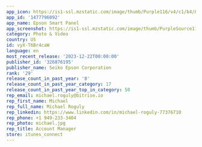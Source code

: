 ```yaml
---
app_icon: https://is1-ssl.mzstatic.com/image/thumb/Purple116/v4/c1/b4/8b/c1b48b66-fcd6-4dbb-699c-cf8d7a690195/AppIcon-1x_U007emarketing-0-4-0-85-220.png/1024x1024bb.png
app_id: '1477796092'
app_name: Epson Smart Panel
app_screenshot: https://is1-ssl.mzstatic.com/image/thumb/PurpleSource116/v4/75/d6/51/75d6511e-2c7d-0442-71fb-379aba88cc20/4051d873-46fc-4c46-8e0d-49144c11de65_0_APP_IPHONE_65_0.png/1242x2688bb.png
category: Photo & Video
country: US
id: vyX-T6Br4caW
language: en
most_recent_release: '2023-12-22T00:00:00'
publisher_id: '326876195'
publisher_name: Seiko Epson Corporation
rank: '29'
release_count_in_past_year: '8'
release_count_in_past_year_category: 17
release_count_in_past_year_top_in_category: 50
rep_email: michael.roguly@bitrise.io
rep_first_name: Michael
rep_full_name: Michael Roguly
rep_linkedin: https://www.linkedin.com/in/michael-roguly-77376710
rep_phone: +1 949-233-3404
rep_photo: michael.jpg
rep_title: Account Manager
store: itunes_connect
---
```

